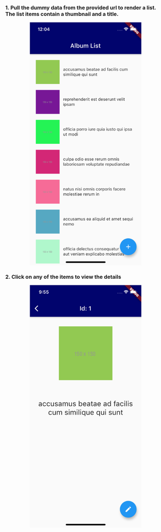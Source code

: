 

### 1. Pull the dummy data from the provided url to render a list. The list items contain a thumbnail and a title.

<p align="center">
  <img alt="Main list" src="./readmeRes/main-list.png" width="350">
</p>

### 2. Click on any of the items to view the details

<p align="center">
  <img alt="Main list" src="./readmeRes/entity-details.png" width="350">
</p>
